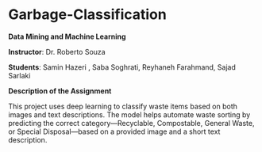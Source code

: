 # Garbage-Classification

**Data Mining and Machine Learning**

**Instructor**: Dr. Roberto Souza

**Students**: Samin Hazeri , Saba Soghrati, Reyhaneh Farahmand, Sajad Sarlaki

**Description of the Assignment**

This project uses deep learning to classify waste items based on both images and text descriptions. The model helps automate waste sorting by predicting the correct category—Recyclable, Compostable, General Waste, or Special Disposal—based on a provided image and a short text description.
